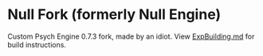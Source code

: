 # Null Fork (formerly Null Engine)
Custom Psych Engine 0.7.3 fork, made by an idiot.
View [ExpBuilding.md](ExpBuilding.md) for build instructions.
